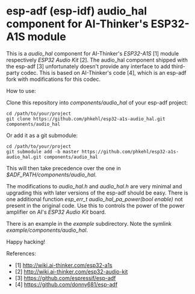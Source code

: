 # esp-adf (esp-idf) audio_hal component for AI-Thinker's ESP32-A1S module

This is a *audio_hal* component for AI-Thinker's *ESP32-A1S* [1] module
respectively *ESP32 Audio Kit* [2]. The audio_hal component shipped with the
esp-adf [3] unfortunately doesn't provide any interface to add third-party
codec. This is based on AI-Thinker's code [4], which is an esp-adf fork with
modifications for this codec.

How to use:

Clone this repository into *components/audio_hal* of your esp-adf project:

```
cd /path/to/your/project
git clone https://github.com/phkehl/esp32-a1s-audio_hal.git components/audio_hal
```

Or add it as a git submodule:

```
cd /path/to/your/project
git submodule add -b master https://github.com/phkehl/esp32-a1s-audio_hal.git components/audio_hal
```

This will then take precedence over the one in *$ADF_PATH/components/audio_hal*.

The modifications to *audio_hal.h* and *audio_hal.h* are very minimal and
upgrading this with later versions of the esp-adf should be easy. There is one
additional function *esp_err_t audio_hal_pa_power(bool enable)* not present in
the original code. Use this to controls the power of the power amplifier on AI's
*ESP32 Audio Kit* board.

There is an example in the *example* subdirectory. Note the symlink
*example/components/audio_hal*.

Happy hacking!

References:
- [1] http://wiki.ai-thinker.com/esp32-a1s
- [2] http://wiki.ai-thinker.com/esp32-audio-kit
- [3] https://github.com/espressif/esp-adf
- [4] https://github.com/donny681/esp-adf
